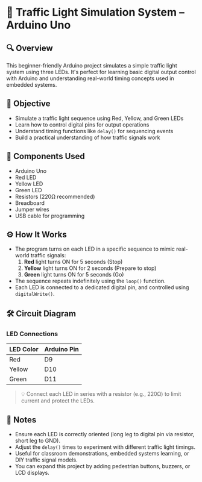 # 🚦 Traffic Light Simulation System – Arduino Uno

## 🔍 Overview  
This beginner-friendly Arduino project simulates a simple traffic light system using three LEDs. It's perfect for learning basic digital output control with Arduino and understanding real-world timing concepts used in embedded systems.

## 🎯 Objective  
- Simulate a traffic light sequence using Red, Yellow, and Green LEDs  
- Learn how to control digital pins for output operations  
- Understand timing functions like `delay()` for sequencing events  
- Build a practical understanding of how traffic signals work

## 🧰 Components Used  
- Arduino Uno  
- Red LED  
- Yellow LED  
- Green LED  
- Resistors (220Ω recommended)  
- Breadboard  
- Jumper wires  
- USB cable for programming

## ⚙️ How It Works  
- The program turns on each LED in a specific sequence to mimic real-world traffic signals:  
  1. **Red** light turns ON for 5 seconds (Stop)  
  2. **Yellow** light turns ON for 2 seconds (Prepare to stop)  
  3. **Green** light turns ON for 5 seconds (Go)  
- The sequence repeats indefinitely using the `loop()` function.  
- Each LED is connected to a dedicated digital pin, and controlled using `digitalWrite()`.

## 🛠️ Circuit Diagram  
### LED Connections  

| LED Color | Arduino Pin |
|-----------|-------------|
| Red       | D9          |
| Yellow    | D10         |
| Green     | D11         |

> 💡 Connect each LED in series with a resistor (e.g., 220Ω) to limit current and protect the LEDs.

## 📓 Notes  
- Ensure each LED is correctly oriented (long leg to digital pin via resistor, short leg to GND).  
- Adjust the `delay()` times to experiment with different traffic light timings.  
- Useful for classroom demonstrations, embedded systems learning, or DIY traffic signal models.  
- You can expand this project by adding pedestrian buttons, buzzers, or LCD displays.
